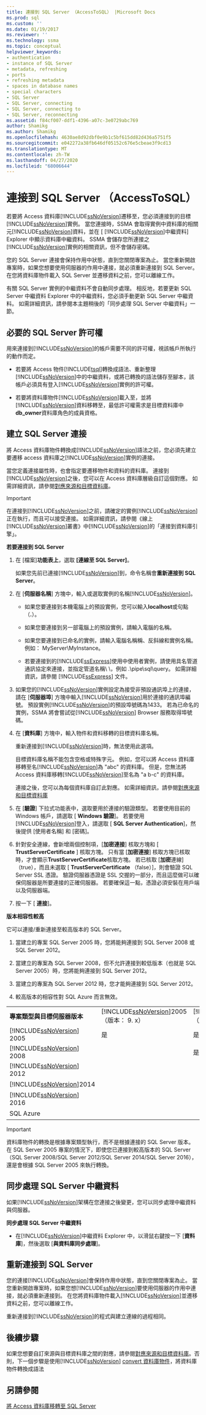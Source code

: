 ```yaml
---
title: 連接到 SQL Server （AccessToSQL） |Microsoft Docs
ms.prod: sql
ms.custom: ''
ms.date: 01/19/2017
ms.reviewer: ''
ms.technology: ssma
ms.topic: conceptual
helpviewer_keywords:
- authentication
- instance of SQL Server
- metadata, refreshing
- ports
- refreshing metadata
- spaces in database names
- special characters
- SQL Server
- SQL Server, connecting
- SQL Server, connecting to
- SQL Server, reconnecting
ms.assetid: f84cf007-ddf1-4396-a07c-3e0729abc769
author: Shamikg
ms.author: Shamikg
ms.openlocfilehash: 4630ae8d92dbf0e9b1c5bf615dd82d436a5751f5
ms.sourcegitcommit: e042272a38fb646df05152c676e5cbeae3f9cd13
ms.translationtype: MT
ms.contentlocale: zh-TW
ms.lasthandoff: 04/27/2020
ms.locfileid: "68006644"
---
```

# <a name="connecting-to-sql-server-accesstosql"></a>連接到 SQL Server （AccessToSQL）
若要將 Access 資料庫[!INCLUDE[ssNoVersion](../../includes/ssnoversion-md.md)]遷移至，您必須連接到的目標[!INCLUDE[ssNoVersion](../../includes/ssnoversion-md.md)]實例。 當您連接時，SSMA 會取得實例中資料庫的相關元[!INCLUDE[ssNoVersion](../../includes/ssnoversion-md.md)]資料，並在 [ [!INCLUDE[ssNoVersion](../../includes/ssnoversion-md.md)]中繼資料] Explorer 中顯示資料庫中繼資料。 SSMA 會儲存您所連接之[!INCLUDE[ssNoVersion](../../includes/ssnoversion-md.md)]實例的相關資訊，但不會儲存密碼。  
  
您的 SQL Server 連接會保持作用中狀態，直到您關閉專案為止。 當您重新開啟專案時，如果您想要使用伺服器的作用中連接，就必須重新連接到 SQL Server。 在您將資料庫物件載入 SQL Server 並遷移資料之前，您可以離線工作。  
  
有關 SQL Server 實例的中繼資料不會自動同步處理。 相反地，若要更新 SQL Server 中繼資料 Explorer 中的中繼資料，您必須手動更新 SQL Server 中繼資料。 如需詳細資訊，請參閱本主題稍後的「同步處理 SQL Server 中繼資料」一節。  
  
## <a name="required-sql-server-permissions"></a>必要的 SQL Server 許可權  
用來連接到[!INCLUDE[ssNoVersion](../../includes/ssnoversion-md.md)]的帳戶需要不同的許可權，視該帳戶所執行的動作而定。  
  
-   若要將 Access 物件[!INCLUDE[tsql](../../includes/tsql-md.md)]轉換成語法、重新整理[!INCLUDE[ssNoVersion](../../includes/ssnoversion-md.md)]中的中繼資料，或將已轉換的語法儲存至腳本，該帳戶必須具有登入[!INCLUDE[ssNoVersion](../../includes/ssnoversion-md.md)]實例的許可權。  
  
-   若要將資料庫物件[!INCLUDE[ssNoVersion](../../includes/ssnoversion-md.md)]載入至，並將[!INCLUDE[ssNoVersion](../../includes/ssnoversion-md.md)]資料移轉至，最低許可權需求是目標資料庫中**db_owner**資料庫角色的成員資格。  
  
## <a name="establishing-a-sql-server-connection"></a>建立 SQL Server 連接  
將 Access 資料庫物件轉換成[!INCLUDE[ssNoVersion](../../includes/ssnoversion-md.md)]語法之前，您必須先建立要遷移 access 資料庫之[!INCLUDE[ssNoVersion](../../includes/ssnoversion-md.md)]實例的連接。  
  
當您定義連接屬性時，也會指定要遷移物件和資料的資料庫。 連接到[!INCLUDE[ssNoVersion](../../includes/ssnoversion-md.md)]之後，您可以在 Access 資料庫層級自訂這個對應。 如需詳細資訊，請參閱[對應來源和目標資料庫](mapping-source-and-target-databases-accesstosql.md)。  
  
> [!IMPORTANT]  
> 在連接到[!INCLUDE[ssNoVersion](../../includes/ssnoversion-md.md)]之前，請確定的實例[!INCLUDE[ssNoVersion](../../includes/ssnoversion-md.md)]正在執行，而且可以接受連接。 如需詳細資訊，請參閱《線上[!INCLUDE[ssNoVersion](../../includes/ssnoversion-md.md)]叢書》中[!INCLUDE[ssNoVersion](../../includes/ssnoversion-md.md)]的「連接到資料庫引擎」。  
  
**若要連接到 SQL Server**  
  
1.  在 [檔案]**功能表上**，選取 **[連線至 SQL Server]**。  
  
    如果您先前已連接[!INCLUDE[ssNoVersion](../../includes/ssnoversion-md.md)]到，命令名稱會**重新連接到 SQL Server**。  
  
2.  在 [**伺服器名稱**] 方塊中，輸入或選取實例的名稱[!INCLUDE[ssNoVersion](../../includes/ssnoversion-md.md)]。  
  
    -   如果您要連接到本機電腦上的預設實例，您可以輸入**localhost**或句點（**.**）。  
  
    -   如果您要連接到另一部電腦上的預設實例，請輸入電腦的名稱。  
  
    -   如果您要連接到已命名的實例，請輸入電腦名稱稱、反斜線和實例名稱。 例如： MyServer\MyInstance。  
  
    -   若要連接到的[!INCLUDE[ssExpress](../../includes/ssexpress_md.md)]使用中使用者實例，請使用具名管道通訊協定來連接，並指定管道名稱\\ \\，例如 .\pipe\sql\query。 如需詳細資訊，請參閱 [!INCLUDE[ssExpress](../../includes/ssexpress_md.md)] 文件。  
  
3.  如果您的[!INCLUDE[ssNoVersion](../../includes/ssnoversion-md.md)]實例設定為接受非預設通訊埠上的連接，請在 [**伺服器埠**] 方塊中輸入[!INCLUDE[ssNoVersion](../../includes/ssnoversion-md.md)]用於連接的通訊埠編號。 預設實例[!INCLUDE[ssNoVersion](../../includes/ssnoversion-md.md)]的預設埠號碼為1433。 若為已命名的實例，SSMA 將會嘗試從[!INCLUDE[ssNoVersion](../../includes/ssnoversion-md.md)] Browser 服務取得埠號碼。  
  
4.  在 [**資料庫**] 方塊中，輸入物件和資料移轉的目標資料庫名稱。  
  
    重新連接到[!INCLUDE[ssNoVersion](../../includes/ssnoversion-md.md)]時，無法使用此選項。  
  
    目標資料庫名稱不能包含空格或特殊字元。 例如，您可以將 Access 資料庫移轉至名[!INCLUDE[ssNoVersion](../../includes/ssnoversion-md.md)]為 "abc" 的資料庫。 但是，您無法將 Access 資料庫移轉[!INCLUDE[ssNoVersion](../../includes/ssnoversion-md.md)]至名為 "a b-c" 的資料庫。  
  
    連接之後，您可以為每個資料庫自訂此對應。 如需詳細資訊，請參閱[對應來源和目標資料庫](mapping-source-and-target-databases-accesstosql.md)  
  
5.  在 [**驗證**] 下拉式功能表中，選取要用於連接的驗證類型。 若要使用目前的 Windows 帳戶，請選取 [ **Windows 驗證**]。 若要使用[!INCLUDE[ssNoVersion](../../includes/ssnoversion-md.md)]登入，請選取 [ **SQL Server Authentication**]，然後提供 [使用者名稱] 和 [密碼]。  
  
6.  針對安全連線，會新增兩個控制項，[**加密連接**] 核取方塊和 [ **TrustServerCertificate** ] 核取方塊。 只有當 [**加密連接**] 核取方塊已核取時，才會顯示**TrustServerCertificate**核取方塊。 若已核取 [**加密**連線] （true），而且未選取 [ **TrustServerCertificate** （false）]，則會驗證 SQL Server SSL 憑證。 驗證伺服器憑證是 SSL 交握的一部分，而且這麼做可以確保伺服器是所要連接的正確伺服器。 若要確保這一點，憑證必須安裝在用戶端以及伺服器端。  
  
7.  按一下 [ **連接**]。  
  
**版本相容性較高**  
  
它可以連接/重新連接至較高版本的 SQL Server。  
  
1.  當建立的專案 SQL Server 2005 時，您將能夠連接到 SQL Server 2008 或 SQL Server 2012。  
  
2.  當建立的專案為 SQL Server 2008，但不允許連接到較低版本（也就是 SQL Server 2005）時，您將能夠連接到 SQL Server 2012。  
  
3.  當建立的專案為 SQL Server 2012 時，您才能夠連接到 SQL Server 2012。  
  
4.  較高版本的相容性對 SQL Azure 而言無效。  
  
||||||||
|-|-|-|-|-|-|-|
|**專案類型與目標伺服器版本**|[!INCLUDE[ssNoVersion](../../includes/ssnoversion-md.md)]2005（版本： 9. x）|[!INCLUDE[ssNoVersion](../../includes/ssnoversion-md.md)]2008（版本： 10. x）|[!INCLUDE[ssNoVersion](../../includes/ssnoversion-md.md)]2012（版本： 11. x）|[!INCLUDE[ssNoVersion](../../includes/ssnoversion-md.md)]2014（版本： 12. x）|[!INCLUDE[ssNoVersion](../../includes/ssnoversion-md.md)]2016（版本： 13. x）|SQL Azure|  
|[!INCLUDE[ssNoVersion](../../includes/ssnoversion-md.md)] 2005|是|是|是|是|是||  
|[!INCLUDE[ssNoVersion](../../includes/ssnoversion-md.md)] 2008||是|是|是|是||
|[!INCLUDE[ssNoVersion](../../includes/ssnoversion-md.md)] 2012|||是|是|是||
|[!INCLUDE[ssNoVersion](../../includes/ssnoversion-md.md)]2014||||是|是||
|[!INCLUDE[ssNoVersion](../../includes/ssnoversion-md.md)] 2016|||||是||
|SQL Azure||||||是|
  
> [!IMPORTANT]  
> 資料庫物件的轉換是根據專案類型執行，而不是根據連接的 SQL Server 版本。 在 SQL Server 2005 專案的情況下，即使您已連接到較高版本的 SQL Server （SQL Server 2008/SQL Server 2012/SQL Server 2014/SQL Server 2016），還是會根據 SQL Server 2005 來執行轉換。  
  
## <a name="synchronizing-sql-server-metadata"></a>同步處理 SQL Server 中繼資料  
如果[!INCLUDE[ssNoVersion](../../includes/ssnoversion-md.md)]架構在您連接之後變更，您可以同步處理中繼資料與伺服器。  
  
**同步處理 SQL Server 中繼資料**  
  
-   在[!INCLUDE[ssNoVersion](../../includes/ssnoversion-md.md)]中繼資料 Explorer 中，以滑鼠右鍵按一下 [**資料庫**]，然後選取 [**與資料庫同步處理**]。  
  
## <a name="reconnecting-to-sql-server"></a>重新連接到 SQL Server  
您的連接[!INCLUDE[ssNoVersion](../../includes/ssnoversion-md.md)]會保持作用中狀態，直到您關閉專案為止。 當您重新開啟專案時，如果您想[!INCLUDE[ssNoVersion](../../includes/ssnoversion-md.md)]要使用伺服器的作用中連接，就必須重新連接到。 在您將資料庫物件載入[!INCLUDE[ssNoVersion](../../includes/ssnoversion-md.md)]並遷移資料之前，您可以離線工作。  
  
重新連接到[!INCLUDE[ssNoVersion](../../includes/ssnoversion-md.md)]的程式與建立連線的過程相同。  
  
## <a name="next-steps"></a>後續步驟  
如果您想要自訂來源與目標資料庫之間的對應，請參閱[對應來源和目標資料庫](mapping-source-and-target-databases-accesstosql.md)。否則，下一個步驟是使用[!INCLUDE[ssNoVersion](../../includes/ssnoversion-md.md)] [convert 資料庫物件](converting-access-database-objects-accesstosql.md)，將資料庫物件轉換成語法  
  
## <a name="see-also"></a>另請參閱  
[將 Access 資料庫移轉至 SQL Server](migrating-access-databases-to-sql-server-azure-sql-db-accesstosql.md)  
  
